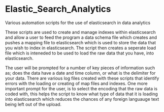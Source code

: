 Elastic_Search_Analytics
========================

Various automation scripts for the use of elasticsearch in data analytics

These scripts are used to create and manage indexes within elasticsearch and allow a user to feed the program a data schema file which creates and pushes a mapping file to elasticsearch which is used to store the data that you wish to index in elasticsearch. The script then creates a seperate load file which is inteneded to be used to load the raw data that you have, into elasticsearch.

The user will be prompted for a number of key pieces of information such as; does the data have a date and time column, or what is the delimiter for your data. There are various log files created with these scripts that identify errors with the loading or creating of map files and indexes. One more important prompt for the user, is to select the encoding that the raw data is coded with, this helps the script to know what type of data that it is loading into elasticsearch which reduces the chances of any foreign languauge text being left out of the upload.

